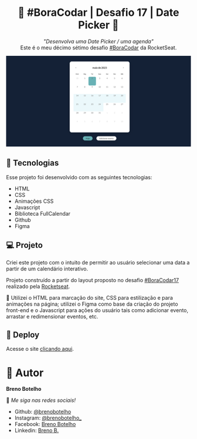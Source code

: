 <h1 align="center"> 👾 #BoraCodar | Desafio 17 | Date Picker 👾 </h1>

<p align="center">
    <i> "Desenvolva uma Date Picker / uma agenda" </i> 
    <br> Este é o meu décimo sétimo desafio <a href="https://boracodar.dev/">#BoraCodar</a> da RocketSeat.
</p>

![..](./print.png)

## 🚀 Tecnologias

Esse projeto foi desenvolvido com as seguintes tecnologias:

- HTML
- CSS
- Animações CSS
- Javascript
- Biblioteca FullCalendar
- Github
- Figma

## 💻 Projeto

Criei este projeto com o intuito de permitir ao usuário selecionar uma data a partir de um calendário interativo. <br>

Projeto construído a partir do layout proposto no desafio [#BoraCodar17](https://www.figma.com/community/file/1227809985897425342/%23boracodar---Desafio-17) realizado pela [Rocketseat](https://rocketseat.com.br). <br>

📌 Utilizei o HTML para marcação do site, CSS para estilização e para animações na página; utilizei o Figma como base da criação do projeto front-end e o Javascript para ações do usuário tais como adicionar evento, arrastar e redimensionar eventos, etc.

## 📑 Deploy

Acesse o site [clicando aqui](https://brenobotelho.github.io/boracodar/desafio17/).

# 👤 Autor

**Breno Botelho**

👾 _Me siga nas redes sociais!_

- Github: [@brenobotelho](https://github.com/brenobotelho)
- Instagram: [@brenobotelho_](https://instagram.com/@brenobotelho_)
- Facebook: [Breno Botelho](https://facebook.com/BrenooBotelho)
- Linkedin: [Breno B.](https://br.linkedin.com/in/breno-botelho?trk=public_profile_browsemap)
